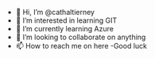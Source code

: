 - 👋 Hi, I’m @cathaltierney
- 👀 I’m interested in learning GIT
- 🌱 I’m currently learning Azure
- 💞️ I’m looking to collaborate on anything
- 📫 How to reach me on here
-Good luck
<!---
cathaltierney/cathaltierney is a ✨ special ✨ repository because its `README.md` (this file) appears on your GitHub profile.
You can click the Preview link to take a look at your changes.
--->
